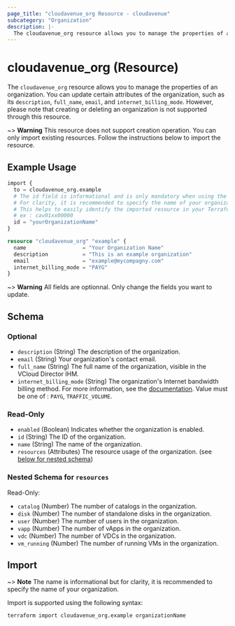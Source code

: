 ```yaml
---
page_title: "cloudavenue_org Resource - cloudavenue"
subcategory: "Organization"
description: |-
  The cloudavenue_org resource allows you to manage the properties of an organization. You can update certain attributes of the organization, such as its description, full_name, email, and internet_billing_mode. However, please note that creating or deleting an organization is not supported through this resource.
---
```


# cloudavenue_org (Resource)

The `cloudavenue_org` resource allows you to manage the properties of an organization. You can update certain attributes of the organization, such as its `description`, `full_name`, `email`, and `internet_billing_mode`. However, please note that creating or deleting an organization is not supported through this resource.

 ~> **Warning**
 This resource does not support creation operation. You can only import existing resources. Follow the instructions below to import the resource.

## Example Usage

```terraform
import {
  to = cloudavenue_org.example
  # The id field is informational and is only mandatory when using the import function.
  # For clarity, it is recommended to specify the name of your organization as the id value. 
  # This helps to easily identify the imported resource in your Terraform state.
  # ex : cav01xx00000 
  id = "yourOrganizationName"
}

resource "cloudavenue_org" "example" {
  name                  = "Your Organization Name"
  description           = "This is an example organization"
  email                 = "example@mycompagny.com"
  internet_billing_mode = "PAYG"
}
```

 ~> **Warning**
 All fields are optionnal. Only change the fields you want to update.

<!-- schema generated by tfplugindocs -->
## Schema

### Optional

- `description` (String) The description of the organization.
- `email` (String) Your organization's contact email.
- `full_name` (String) The full name of the organization, visible in the VCloud Director IHM.
- `internet_billing_mode` (String) The organization's Internet bandwidth billing method. For more information, see the [documentation](https://cloud.orange-business.com/en/offres/infrastructure-iaas/cloud-avenue/wiki-cloud-avenue/services/internet-access/). Value must be one of : `PAYG`, `TRAFFIC_VOLUME`.

### Read-Only

- `enabled` (Boolean) Indicates whether the organization is enabled.
- `id` (String) The ID of the organization.
- `name` (String) The name of the organization.
- `resources` (Attributes) The resource usage of the organization. (see [below for nested schema](#nestedatt--resources))

<a id="nestedatt--resources"></a>
### Nested Schema for `resources`

Read-Only:

- `catalog` (Number) The number of catalogs in the organization.
- `disk` (Number) The number of standalone disks in the organization.
- `user` (Number) The number of users in the organization.
- `vapp` (Number) The number of vApps in the organization.
- `vdc` (Number) The number of VDCs in the organization.
- `vm_running` (Number) The number of running VMs in the organization.

## Import

 ~> **Note**
The name is informational but for clarity, it is recommended to specify the name of your organization. 

Import is supported using the following syntax:
```shell
terraform import cloudavenue_org.example organizationName
```
